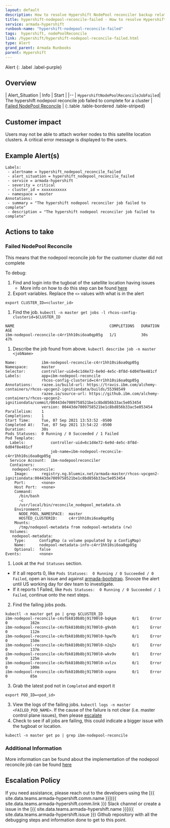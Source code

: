 ```yaml
---
layout: default
description: How to resolve Hypershift NodePool reconciler backup related alerts
title: hypershift-nodepool-reconcile-failed - How to resolve Hypershift NodePool reconciler backup related alerts 
service: armada-hypershift
runbook-name: "hypershift-nodepool-reconcile-failed"
tags:  hypershift, nodePoolReconcile
link: /hypershift/hypershift-nodepool-reconcile-failed.html
type: Alert
grand_parent: Armada Runbooks
parent: Hypershift
---
```


Alert
{: .label .label-purple}

## Overview

| Alert_Situation | Info | Start |
|--
| `HypershiftNodePoolReconcileJobFailed`| The hypershift nodepool reconcile job failed to complete for a cluster | [Failed NodePool Reconcile](#failed-nodepool-reconcile) |
{:.table .table-bordered .table-striped}

## Customer impact

Users may not be able to attach worker nodes to this satellite location clusters. A critical error message is displayed to the users.

## Example Alert(s)

~~~~
Labels:
 - alertname = hypershift_nodepool_reconcile_failed
 - alert_situation = hypershift_nodepool_reconcile_failed
 - service = armada-hypershift
 - severity = critical
 - cluster_id = xxxxxxxxxxx
 - namespace = master
Annotations:
 - summary = "The hypershift nodepool reconciler job failed to complete"
 - description = "The hypershift nodepool reconciler job failed to complete"
~~~~

## Actions to take

### Failed NodePool Reconcile

This means that the nodepool reconcile job for the customer cluster did not complete

To debug:

1. Find and login into the tugboat of the satellite location having issues
    * More info on how to do this step can be found [here](../armada/armada-general-debugging-info.html#finding-the-carrier-to-log-into-from-pagerduty-alert)
1. Export variables. Replace the `<>` values with what is in the alert
```
export CLUSTER_ID=<cluster_id>
```
1. Find the job. `kubectl -n master get jobs -l rhcos-config-clusterid=$CLUSTER_ID`
```
NAME                                          COMPLETIONS   DURATION   AGE
ibm-nodepool-reconcile-c4rr1hh10si6oa0qp05g   1/1           30s        47h
```
1. Describe the job found from above. `kubectl describe job -n master <jobName>`
```
Name:           ibm-nodepool-reconcile-c4rr1hh10si6oa0qp05g
Namespace:      master
Selector:       controller-uid=6c1d4e72-6e9d-4e5c-8f8d-6d04f8e481cf
Labels:         app=ibm-nodepool-reconcile
                rhcos-config-clusterid=c4rr1hh10si6oa0qp05g
Annotations:    razee.io/build-url: https://travis.ibm.com/alchemy-containers/rhcos-vpcgen2-ignitiondata/builds/55398549
                razee.io/source-url: https://github.ibm.com/alchemy-containers/rhcos-vpcgen2-ignitiondata/commit/00443de7009758521be1c8bd856b33ac5e053454
                version: 00443de7009758521be1c8bd856b33ac5e053454
Parallelism:    1
Completions:    1
Start Time:     Tue, 07 Sep 2021 13:53:52 -0500
Completed At:   Tue, 07 Sep 2021 13:54:22 -0500
Duration:       30s
Pods Statuses:  0 Running / 0 Succeeded / 1 Failed
Pod Template:
  Labels:           controller-uid=6c1d4e72-6e9d-4e5c-8f8d-6d04f8e481cf
                    job-name=ibm-nodepool-reconcile-c4rr1hh10si6oa0qp05g
  Service Account:  ibm-nodepoolreconciler
  Containers:
   nodepool-reconcile:
    Image:      registry.ng.bluemix.net/armada-master/rhcos-vpcgen2-ignitiondata:00443de7009758521be1c8bd856b33ac5e053454
    Port:       <none>
    Host Port:  <none>
    Command:
      /bin/bash
      -c
      /usr/local/bin/reconcile_nodepool_metadata.sh
    Environment:
      NODE_POOL_NAMESPACE:  master
      HOSTED_CLUSTERID:     c4rr1hh10si6oa0qp05g
    Mounts:
      /tmp/nodepool-metadata from nodepool-metadata (rw)
  Volumes:
   nodepool-metadata:
    Type:      ConfigMap (a volume populated by a ConfigMap)
    Name:      nodepool-metadata-info-c4rr1hh10si6oa0qp05g
    Optional:  false
Events:        <none>
```
1. Look at the `Pod Statuses` section. 
  - If it all reports 0, like `Pods Statuses:  0 Running / 0 Succeeded / 0 Failed`, open an issue and against [armada-bootstrap](https://github.ibm.com/alchemy-containers/armada-bootstrap). 
  Snooze the alert until US working day for dev team to investigate.
  - If it reports 1 Failed, like `Pods Statuses:  0 Running / 0 Succeeded / 1 Failed`, continue onto the next steps.
2. Find the failing jobs pods.
```
kubectl -n master get po | grep $CLUSTER_ID
ibm-nodepool-reconcile-c4sfbk810b8bj91700l0-bqkpm       0/1     Error       0          162m
ibm-nodepool-reconcile-c4sfbk810b8bj91700l0-g9vbh       0/1     Error       0          112m
ibm-nodepool-reconcile-c4sfbk810b8bj91700l0-hpw7b       0/1     Error       0          150m
ibm-nodepool-reconcile-c4sfbk810b8bj91700l0-n2q2v       0/1     Error       0          137m
ibm-nodepool-reconcile-c4sfbk810b8bj91700l0-wkv9v       0/1     Error       0          125m
ibm-nodepool-reconcile-c4sfbk810b8bj91700l0-xvlzx       0/1     Error       0          100m
ibm-nodepool-reconcile-c4sfbk810b8bj91700l0-xxpnx       0/1     Error       0          85m
```
3. Grab the latest pod not in `Completed` and export it
```
export POD_ID=<pod_id>
```
3. View the logs of the failing jobs. `kubectl logs -n master <FAILED_POD_NAME>`. If the cause of the failure is not clear (i.e. master control plane issues), then please [escalate](#escalation-policy) 
4. Check to see if all jobs are failing, this could indicate a bigger issue with the tugboat or location.
```
kubectl -n master get po | grep ibm-nodepool-reconcile
```

### Additional Information

More information can be found about the implementation of the nodepool reconcile job can be found [here](https://github.ibm.com/alchemy-containers/rhcos-vpcgen2-ignitiondata)

## Escalation Policy

If you need assistance, please reach out to the developers using the [{{ site.data.teams.armada-hypershift.comm.name }}]({{ site.data.teams.armada-hypershift.comm.link }}) Slack channel or create a issue in the [{{ site.data.teams.armada-hypershift.name }}]({{ site.data.teams.armada-hypershift.issue }}) Github repository with all the debugging steps and information done to get to this point.
